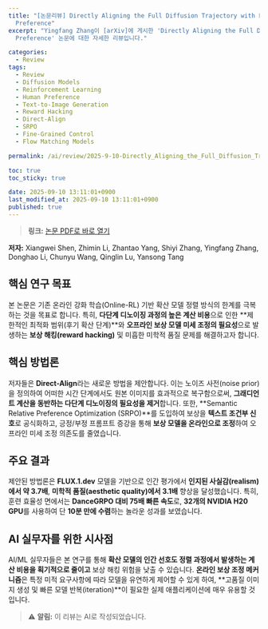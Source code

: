 ```yaml
---
title: "[논문리뷰] Directly Aligning the Full Diffusion Trajectory with Fine-Grained Human
  Preference"
excerpt: "Yingfang Zhang이 [arXiv]에 게시한 'Directly Aligning the Full Diffusion Trajectory with Fine-Grained Human
  Preference' 논문에 대한 자세한 리뷰입니다."

categories:
  - Review
tags:
  - Review
  - Diffusion Models
  - Reinforcement Learning
  - Human Preference
  - Text-to-Image Generation
  - Reward Hacking
  - Direct-Align
  - SRPO
  - Fine-Grained Control
  - Flow Matching Models

permalink: /ai/review/2025-9-10-Directly_Aligning_the_Full_Diffusion_Trajectory_with_Fine-Grained_Human_Preference/

toc: true
toc_sticky: true

date: 2025-09-10 13:11:01+0900
last_modified_at: 2025-09-10 13:11:01+0900
published: true
---
```

> **링크:** [논문 PDF로 바로 열기](https://arxiv.org/abs/2509.06942)

**저자:** Xiangwei Shen, Zhimin Li, Zhantao Yang, Shiyi Zhang, Yingfang Zhang, Donghao Li, Chunyu Wang, Qinglin Lu, Yansong Tang



## 핵심 연구 목표
본 논문은 기존 온라인 강화 학습(Online-RL) 기반 확산 모델 정렬 방식의 한계를 극복하는 것을 목표로 합니다. 특히, **다단계 디노이징 과정의 높은 계산 비용**으로 인한 **제한적인 최적화 범위(후기 확산 단계)**와 **오프라인 보상 모델 미세 조정의 필요성**으로 발생하는 **보상 해킹(reward hacking)** 및 미흡한 미학적 품질 문제를 해결하고자 합니다.

## 핵심 방법론
저자들은 **Direct-Align**라는 새로운 방법을 제안합니다. 이는 노이즈 사전(noise prior)을 정의하여 어떠한 시간 단계에서도 원본 이미지를 효과적으로 복구함으로써, **그래디언트 계산을 동반하는 다단계 디노이징의 필요성을 제거**합니다. 또한, **Semantic Relative Preference Optimization (SRPO)**를 도입하여 보상을 **텍스트 조건부 신호**로 공식화하고, 긍정/부정 프롬프트 증강을 통해 **보상 모델을 온라인으로 조정**하여 오프라인 미세 조정 의존도를 줄였습니다.

## 주요 결과
제안된 방법론은 **FLUX.1.dev** 모델을 기반으로 인간 평가에서 **인지된 사실감(realism)에서 약 3.7배**, **미학적 품질(aesthetic quality)에서 3.1배** 향상을 달성했습니다. 특히, 훈련 효율성 면에서는 **DanceGRPO 대비 75배 빠른 속도**로, **32개의 NVIDIA H20 GPU**를 사용하여 단 **10분 만에 수렴**하는 놀라운 성과를 보였습니다.

## AI 실무자를 위한 시사점
AI/ML 실무자들은 본 연구를 통해 **확산 모델의 인간 선호도 정렬 과정에서 발생하는 계산 비용을 획기적으로 줄이고** 보상 해킹 위험을 낮출 수 있습니다. **온라인 보상 조정 메커니즘**은 특정 미적 요구사항에 따라 모델을 유연하게 제어할 수 있게 하여, **고품질 이미지 생성 및 빠른 모델 반복(iteration)**이 필요한 실제 애플리케이션에 매우 유용할 것입니다.

> ⚠️ **알림:** 이 리뷰는 AI로 작성되었습니다.
